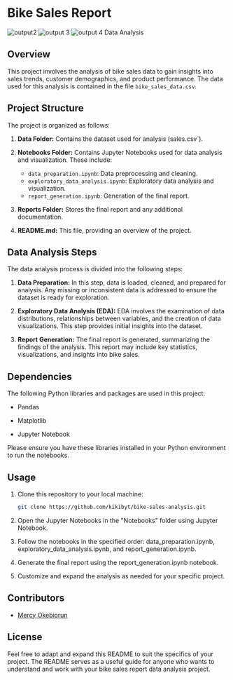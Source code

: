 
# Bike Sales Report
![output2](https://github.com/kikibyt/Bike_sales-_report/assets/127496130/67b5adc4-a913-49b4-813c-80d0511fd951)
![output 3](https://github.com/kikibyt/Bike_sales-_report/assets/127496130/790afdbe-2553-4768-ba67-956d7c02ad29)
![output 4](https://github.com/kikibyt/Bike_sales-_report/assets/127496130/7d524f0b-39b3-4cae-894c-b95085dc3587)
 Data Analysis

## Overview

This project involves the analysis of bike sales data to gain insights into sales trends, customer demographics, and product performance. The data used for this analysis is contained in the file `bike_sales_data.csv`.

## Project Structure

The project is organized as follows:

1. **Data Folder:** Contains the dataset used for analysis (sales.csv`).

4. **Notebooks Folder:** Contains Jupyter Notebooks used for data analysis and visualization. These include:

   - `data_preparation.ipynb`: Data preprocessing and cleaning.
   - `exploratory_data_analysis.ipynb`: Exploratory data analysis and visualization.
   - `report_generation.ipynb`: Generation of the final report.

5. **Reports Folder:** Stores the final report and any additional documentation.

6. **README.md:** This file, providing an overview of the project.

## Data Analysis Steps

The data analysis process is divided into the following steps:

1. **Data Preparation:** In this step, data is loaded, cleaned, and prepared for analysis. Any missing or inconsistent data is addressed to ensure the dataset is ready for exploration.

2. **Exploratory Data Analysis (EDA):** EDA involves the examination of data distributions, relationships between variables, and the creation of data visualizations. This step provides initial insights into the dataset.

3. **Report Generation:** The final report is generated, summarizing the findings of the analysis. This report may include key statistics, visualizations, and insights into bike sales.

## Dependencies

The following Python libraries and packages are used in this project:

- Pandas
- Matplotlib

- Jupyter Notebook

Please ensure you have these libraries installed in your Python environment to run the notebooks.

## Usage

1. Clone this repository to your local machine:

   ```bash
   git clone https://github.com/kikibyt/bike-sales-analysis.git
   ```

2. Open the Jupyter Notebooks in the "Notebooks" folder using Jupyter Notebook.

3. Follow the notebooks in the specified order: data_preparation.ipynb, exploratory_data_analysis.ipynb, and report_generation.ipynb.

4. Generate the final report using the report_generation.ipynb notebook.

5. Customize and expand the analysis as needed for your specific project.

## Contributors

- [Mercy Okebiorun](https://github.com/kikibyt)

## License





Feel free to adapt and expand this README to suit the specifics of your project. The README serves as a useful guide for anyone who wants to understand and work with your bike sales report data analysis project.
